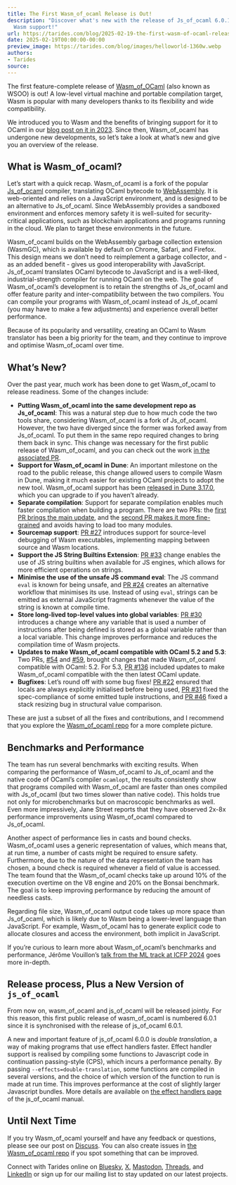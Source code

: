 ```yaml
---
title: The First Wasm_of_ocaml Release is Out!
description: "Discover what's new with the release of Js_of_ocaml 6.0.1 \u2013 including
  Wasm support!"
url: https://tarides.com/blog/2025-02-19-the-first-wasm-of-ocaml-release-is-out
date: 2025-02-19T00:00:00-00:00
preview_image: https://tarides.com/blog/images/helloworld-1360w.webp
authors:
- Tarides
source:
---
```


<p>The first feature-complete release of <a href="https://github.com/ocaml-wasm/wasm_of_ocaml">Wasm_of_OCaml</a> (also known as WSOO) is out! A low-level virtual machine and portable compilation target, Wasm is popular with many developers thanks to its flexibility and wide compatibility.</p>
<p>We introduced you to Wasm and the benefits of bringing support for it to OCaml in our <a href="https://tarides.com/blog/2023-11-01-webassembly-support-for-ocaml-introducing-wasm-of-ocaml/">blog post on it in 2023</a>. Since then, Wasm_of_ocaml has undergone new developments, so let’s take a look at what’s new and give you an overview of the release.</p>
<h2>What is Wasm_of_ocaml?</h2>
<p>Let’s start with a quick recap. Wasm_of_ocaml is a fork of the popular <a href="https://github.com/ocsigen/js_of_ocaml">Js_of_ocaml</a> compiler, translating OCaml bytecode to <a href="https://webassembly.org/">WebAssembly</a>.  It is web-oriented and relies on a JavaScript environment, and is designed to be an alternative to Js_of_ocaml. Since WebAssembly provides a sandboxed environment and enforces memory safety it is well-suited for security-critical applications, such as blockchain applications and programs running in the cloud. We plan to target these environments in the future.</p>
<p>Wasm_of_ocaml builds on the WebAssembly garbage collection extension (WasmGC), which is available by default on Chrome, Safari, and Firefox. This design means we don’t need to reimplement a garbage collector, and - as an added benefit - gives us good interoperability with JavaScript. Js_of_ocaml translates OCaml bytecode to JavaScript and is a well-liked, industrial-strength compiler for running OCaml on the web. The goal of Wasm_of_ocaml’s development is to retain the strengths of Js_of_ocaml and offer feature parity and inter-compatibility between the two compilers. You can compile your programs with Wasm_of_ocaml instead of Js_of_ocaml (you may have to make a few adjustments) and experience overall better performance.</p>
<p>Because of its popularity and versatility, creating an OCaml to Wasm translator has been a big priority for the team, and they continue to improve and optimise Wasm_of_ocaml over time.</p>
<h2>What’s New?</h2>
<p>Over the past year, much work has been done to get Wasm_of_ocaml to release readiness. Some of the changes include:</p>
<ul>
<li><strong>Putting Wasm_of_ocaml into the same development repo as Js_of_ocaml</strong>: This was a natural step due to how much code the two tools share, considering Wasm_of_ocaml is a fork of Js_of_ocaml. However, the two have diverged since the former was forked away from Js_of_ocaml. To put them in the same repo required changes to bring them back in sync. This change was necessary for the first public release of Wasm_of_ocaml, and you can check out the work <a href="https://github.com/ocaml-wasm/wasm_of_ocaml/pull/135">in the associated PR</a>.</li>
<li><strong>Support for Wasm_of_ocaml in Dune</strong>: An important milestone on the road to the public release, this change allowed users to compile Wasm in Dune, making it much easier for existing OCaml projects to adopt the new tool. Wasm_of_ocaml support has been <a href="https://github.com/ocaml/dune/releases/tag/3.17.0">released in Dune 3.17.0</a>, which you can upgrade to if you haven’t already.</li>
<li><strong>Separate compilation</strong>: Support for separate compilation enables much faster compilation when building a program. There are two PRs: the <a href="https://github.com/ocaml-wasm/wasm_of_ocaml/pull/36">first PR brings the main update</a>, and the <a href="https://github.com/ocaml-wasm/wasm_of_ocaml/pull/43">second PR makes it more fine-grained</a> and avoids having to load too many modules.</li>
<li><strong>Sourcemap support</strong>: <a href="https://github.com/ocaml-wasm/wasm_of_ocaml/pull/27">PR #27</a> introduces support for source-level debugging of Wasm executables, implementing mapping between source and Wasm locations.</li>
<li><strong>Support the JS String Builtins Extension</strong>: <a href="https://github.com/ocaml-wasm/wasm_of_ocaml/pull/33">PR #33</a> change enables the use of JS string builtins when available for JS engines, which allows for more efficient operations on strings.</li>
<li><strong>Minimise the use of the unsafe JS command eval</strong>: The JS command <code>eval</code> is known for being unsafe, and <a href="https://github.com/ocaml-wasm/wasm_of_ocaml/pull/24">PR #24</a> creates an alternative workflow that minimises its use. Instead of using <code>eval</code>, strings can be emitted as external JavaScript fragments whenever the value of the string is known at compile time.</li>
<li><strong>Store long-lived top-level values into global variables</strong>: <a href="https://github.com/ocaml-wasm/wasm_of_ocaml/pull/30">PR #30</a> introduces a change where any variable that is used a number of instructions after being defined is stored as a global variable rather than a local variable. This change improves performance and reduces the compilation time of Wasm projects.</li>
<li><strong>Updates to make Wasm_of_ocaml compatible with OCaml 5.2 and 5.3</strong>: Two PRs, <a href="https://github.com/ocaml-wasm/wasm_of_ocaml/pull/54">#54</a> and <a href="https://github.com/ocaml-wasm/wasm_of_ocaml/pull/59">#59</a>, brought changes that made Wasm_of_ocaml compatible with OCaml: 5.2. For 5.3, <a href="https://github.com/ocaml-wasm/wasm_of_ocaml/pull/136">PR #136</a> included updates to make Wasm_of_ocaml compatible with the then latest OCaml update.</li>
<li><strong>Bugfixes</strong>: Let’s round off with some bug fixes! <a href="https://github.com/ocaml-wasm/wasm_of_ocaml/pull/22">PR #22</a> ensured that locals are always explicitly initialised before being used, <a href="https://github.com/ocaml-wasm/wasm_of_ocaml/pull/31">PR #31</a> fixed the spec-compliance of some emitted tuple instructions, and <a href="https://github.com/ocaml-wasm/wasm_of_ocaml/pull/46">PR #46</a> fixed a stack resizing bug in structural value comparison.</li>
</ul>
<p>These are just a subset of all the fixes and contributions, and I recommend that you explore the <a href="https://github.com/ocaml-wasm/wasm_of_ocaml">Wasm_of_ocaml repo</a> for a more complete picture.</p>
<h2>Benchmarks and Performance</h2>
<p>The team has run several benchmarks with exciting results. When comparing the performance of Wasm_of_ocaml to Js_of_ocaml and the native code of OCaml’s compiler <code>ocamlopt</code>, the results consistently show that programs compiled with Wasm_of_ocaml are faster than ones compiled with Js_of_ocaml (but two times slower than native code). This holds true not only for microbenchmarks but on macroscopic benchmarks as well. Even more impressively, Jane Street reports that they have observed 2x-8x performance improvements using Wasm_of_ocaml compared to Js_of_ocaml.</p>
<p>Another aspect of performance lies in casts and bound checks. Wasm_of_ocaml uses a generic representation of values, which means that, at run time, a number of casts might be required to ensure safety. Furthermore, due to the nature of the data representation the team has chosen, a bound check is required whenever a field of value is accessed. The team found that the Wasm_of_ocaml checks take up around 10% of the execution overtime on the V8 engine and 20% on the Bonsai benchmark. The goal is to keep improving performance by reducing the amount of needless casts.</p>
<p>Regarding file size, Wasm_of_ocaml output code takes up more space than Js_of_ocaml, which is likely due to Wasm being a lower-level language than JavaScript. For example, Wasm_of_ocaml has to generate explicit code to allocate closures and access the environment, both implicit in JavaScript.</p>
<p>If you’re curious to learn more about Wasm_of_ocaml’s benchmarks and performance, Jérôme Vouillon’s <a href="https://www.youtube.com/live/KLWiEf3x3kc?t=26981s">talk from the ML track at ICFP 2024</a> goes more in-depth.</p>
<h2>Release process, Plus a New Version of <code>js_of_ocaml</code></h2>
<p>From now on, wasm_of_ocaml and js_of_ocaml will be released jointly. For this reason, this first public release of wasm_of_ocaml is numbered 6.0.1 since it is synchronised with the release of js_of_ocaml 6.0.1.</p>
<p>A new and important feature of js_of_ocaml 6.0.0 is <em>double translation</em>, a way of making programs that use effect handlers faster. Effect handler support is realised by compiling some functions to Javascript code in continuation passing-style (CPS), which incurs a performance penalty. By passing <code>--effects=double-translation</code>, some functions are compiled in several versions, and the choice of which version of the function to run is made at run time. This improves performance at the cost of slightly larger Javascript bundles. More details are available on <a href="https://ocsigen.org/js_of_ocaml/latest/manual/effects">the effect handlers page</a> of the js_of_ocaml manual.</p>
<h2>Until Next Time</h2>
<p>If you try Wasm_of_ocaml yourself and have any feedback or questions, please see our post on <a href="https://discuss.ocaml.org">Discuss</a>. You can also create issues in <a href="https://github.com/ocaml-wasm/wasm_of_ocaml">the Wasm_of_ocaml repo</a> if you spot something that can be improved.</p>
<p>Connect with Tarides online on <a href="https://bsky.app/profile/tarides.com">Bluesky</a>, <a href="https://twitter.com/tarides_">X</a>, <a href="https://mastodon.social/@tarides">Mastodon</a>, <a href="https://www.threads.net/@taridesltd">Threads</a>, and <a href="https://www.linkedin.com/company/tarides">LinkedIn</a> or sign up for our mailing list to stay updated on our latest projects.</p>

